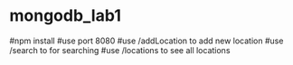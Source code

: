 # mongodb_lab1
#npm install
#use port 8080
#use /addLocation to add new location
#use /search to for searching
#use /locations to see all locations
